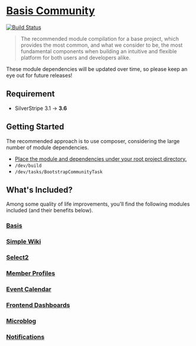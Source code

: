 # [Basis Community](https://packagist.org/packages/silverstripe-australia/ba-sis-community)

[![Build Status](https://travis-ci.org/silverstripe-australia/silverstripe-ba-sis-community.svg?branch=master)](https://travis-ci.org/silverstripe-australia/silverstripe-ba-sis-community)

> The recommended module compilation for a base project, which provides the most common, and what we consider to be, the most fundamental components when building an intuitive and flexible platform for both users and developers alike.

These module dependencies will be updated over time, so please keep an eye out for future releases!

## Requirement

* SilverStripe 3.1 → **3.6**

## Getting Started

The recommended approach is to use composer, considering the large number of module dependencies.

* [Place the module and dependencies under your root project directory.](https://packagist.org/packages/silverstripe-australia/ba-sis)
* `/dev/build`
* `/dev/tasks/BootstrapCommunityTask`

## What's Included?

Among some quality of life improvements, you'll find the following modules included (and their benefits below).

### [Basis](https://github.com/silverstripe-australia/silverstripe-ba-sis/)
### [Simple Wiki](https://github.com/nyeholt/silverstripe-simplewiki/)
### [Select2](https://github.com/sheadawson/silverstripe-select2/)
### [Member Profiles](https://github.com/silverstripe-australia/silverstripe-memberprofiles/)
### [Event Calendar](https://github.com/unclecheese/silverstripe-event-calendar/)
### [Frontend Dashboards](https://github.com/nyeholt/silverstripe-frontend-dashboards/)
### [Microblog](https://github.com/nyeholt/silverstripe-microblog/)
### [Notifications](https://github.com/silverstripe-australia/silverstripe-notifications/)